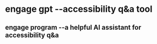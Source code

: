 # engage gpt --accessibility q&a tool  


## engage program --a helpful  AI  assistant  for accessibility q&a